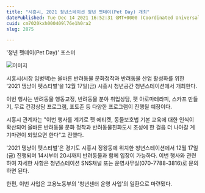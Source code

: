 ```yaml
---
title: "시흥시, 2021 청년스테이션 청년 펫데이(Pet Day) 개최"
datePublished: Tue Dec 14 2021 16:52:31 GMT+0000 (Coordinated Universal Time)
cuid: cm7020kxh000409l76e1h0ra2
slug: 2875

---
```



'청년 펫데이(Pet Day)' 포스터

![이미지](https://cdn.hashnode.com/res/hashnode/image/upload/v1739252471410/29a483b5-7231-4b45-8105-d4e7f5b97309.jpeg)

시흥시(시장 임병택)는 올바른 반려동물 문화정착과 반려동물 산업 활성화를 위한 '2021 댕냥이 펫스티벌'을 12월 17일(금) 시흥시 청년공간 청년스테이션에서 개최한다.

이번 행사는 반려동물 행동교정, 반려동물 분야 취업상담, 펫 아로마테라피, 스카프 만들기, 무료 건강상담 프로그램, 포토존 등 다양한 프로그램이 진행될 예정이다.

시흥시 관계자는 "이번 행사를 계기로 펫 에티켓, 동물보호법 기본 교육에 대한 인식이 확산되어 올바른 반려동물 문화 정착과 반려동물친화도시 조성에 한 걸음 더 나아갈 계기마련이 되었으면 한다"고 전했다.

'2021 댕냥이 펫스티벌'은 경기도 시흥시 정왕동에 위치한 청년스테이션에서 12월 17일(금) 진행되며 14시부터 20시까지 반려동물과 함께 입장이 가능하다. 이번 행사와 관련하여 자세한 사항은 청년스테이션 SNS채널 또는 운영사무실(070-7788-3816)로 문의하면 된다.

한편, 이번 사업은 고용노동부의 '청년센터 운영 사업'의 일환으로 마련됐다.